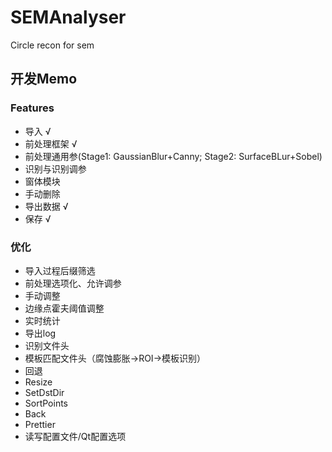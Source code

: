 # SEMAnalyser
Circle recon for sem
## 开发Memo
### Features
- 导入 √
- 前处理框架 √
- 前处理通用参(Stage1: GaussianBlur+Canny; Stage2: SurfaceBLur+Sobel)
- 识别与识别调参
- 窗体模块
- 手动删除
- 导出数据 √
- 保存 √
### 优化
- 导入过程后缀筛选
- 前处理选项化、允许调参
- 手动调整
- 边缘点霍夫阈值调整
- 实时统计
- 导出log
- 识别文件头
- 模板匹配文件头（腐蚀膨胀->ROI->模板识别）
- 回退
- Resize
- SetDstDir
- SortPoints
- Back
- Prettier
- 读写配置文件/Qt配置选项
